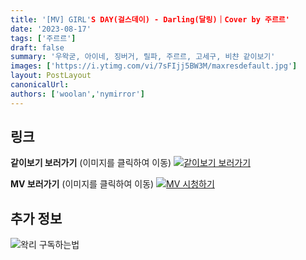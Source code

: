 ```yaml
---
title: '[MV] GIRL'S DAY(걸스데이) - Darling(달링)｜Cover by 주르르'
date: '2023-08-17'
tags: ['주르르']
draft: false
summary: '우왁굳, 아이네, 징버거, 릴파, 주르르, 고세구, 비챤 같이보기'
images: ['https://i.ytimg.com/vi/7sFIjj5BW3M/maxresdefault.jpg']
layout: PostLayout
canonicalUrl:
authors: ['woolan','nymirror']
---
```


## 링크

**같이보기 보러가기** (이미지를 클릭하여 이동)
[![같이보기 보러가기](https://cdn.discordapp.com/attachments/1136601898116464710/1137050327938506852/logo.png)](https://cafe.naver.com/steamindiegame/12473528)

**MV 보러가기** (이미지를 클릭하여 이동)
[![MV 시청하기](https://i.ytimg.com/vi/7sFIjj5BW3M/maxresdefault.jpg)](https://youtu.be/7sFIjj5BW3M)

## 추가 정보

![왁리 구독하는법](https://cdn.discordapp.com/attachments/1136601898116464710/1137049857136267374/--2cut.gif)
